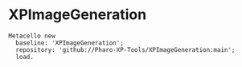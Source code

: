 # XPImageGeneration

  
  ```Smalltalk
Metacello new
	baseline: 'XPImageGeneration';
	repository: 'github://Pharo-XP-Tools/XPImageGeneration:main';
	load.
```


